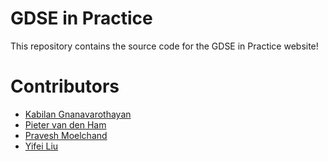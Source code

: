 # GDSE in Practice
This repository contains the source code for the GDSE in Practice website!

# Contributors
- [Kabilan Gnanavarothayan](https://github.com/kabilan97)
- [Pieter van den Ham](https://github.com/pevdh)
- [Pravesh Moelchand](https://github.com/PraveshMoelchand)
- [Yifei Liu](https://github.com/liuyifei17)
